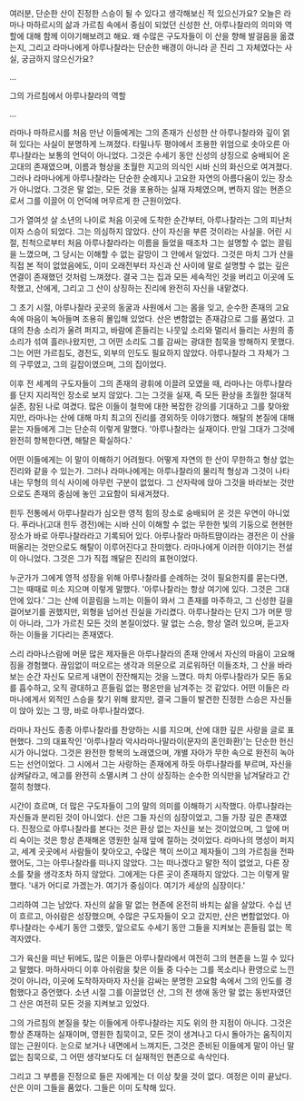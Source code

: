 여러분, 단순한 산이 진정한 스승이 될 수 있다고 생각해보신 적 있으신가요?
오늘은 라마나 마하르시의 삶과 가르침 속에서 중심이 되었던 신성한 산, 아루나찰라의 의미와 역할에 대해 함께 이야기해보려고 해요.
왜 수많은 구도자들이 이 산을 향해 발걸음을 옮겼는지, 그리고 라마나에게 아루나찰라는 단순한 배경이 아니라 곧 진리 그 자체였다는 사실, 궁금하지 않으신가요?

...

그의 가르침에서 아루나찰라의 역할

...

라마나 마하르시를 처음 만난 이들에게는 그의 존재가 신성한 산 아루나찰라와 깊이 얽혀 있다는 사실이 분명하게 느껴졌다. 타밀나두 평야에서 조용한 위엄으로 솟아오른 아루나찰라는 보통의 언덕이 아니었다. 그것은 수세기 동안 신성의 상징으로 숭배되어 온 고대의 존재였으며, 이름과 형상을 초월한 지고의 의식인 시바 신의 화신으로 여겨졌다. 그러나 라마나에게 아루나찰라는 단순한 순례지나 고요한 자연의 아름다움이 있는 장소가 아니었다. 그것은 말 없는, 모든 것을 포용하는 실재 자체였으며, 변하지 않는 현존으로서 그를 이끌어 이 언덕에 머무르게 한 근원이었다.

그가 열여섯 살 소년의 나이로 처음 이곳에 도착한 순간부터, 아루나찰라는 그의 피난처이자 스승이 되었다. 그는 의심하지 않았다. 산이 자신을 부른 것이라는 사실을. 어린 시절, 친척으로부터 처음 아루나찰라라는 이름을 들었을 때조차 그는 설명할 수 없는 끌림을 느꼈으며, 그 당시는 이해할 수 없는 갈망이 그 안에서 일었다. 그것은 마치 그가 산을 직접 본 적이 없었음에도, 이미 오래전부터 자신과 산 사이에 말로 설명할 수 없는 깊은 연결이 존재했던 것처럼 느껴졌다. 결국 그는 집과 모든 세속적인 것을 버리고 이곳에 도착했고, 산에게, 그리고 그 산이 상징하는 진리에 완전히 자신을 내맡겼다.

그 초기 시절, 아루나찰라 곳곳의 동굴과 사원에서 그는 몸을 잊고, 순수한 존재의 고요 속에 마음이 녹아들며 조용히 몰입해 있었다. 산은 변함없는 존재감으로 그를 품었다. 고대의 찬송 소리가 울려 퍼지고, 바람에 흔들리는 나뭇잎 소리와 멀리서 들리는 사원의 종소리가 섞여 흘러나왔지만, 그 어떤 소리도 그를 감싸는 광대한 침묵을 방해하지 못했다. 그는 어떤 가르침도, 경전도, 외부의 인도도 필요하지 않았다. 아루나찰라 그 자체가 그의 구루였고, 그의 길잡이였으며, 그의 집이었다.

이후 전 세계의 구도자들이 그의 존재의 광휘에 이끌려 모였을 때, 라마나는 아루나찰라를 단지 지리적인 장소로 보지 않았다. 그는 그것을 실재, 즉 모든 환상을 초월한 절대적 실존, 참된 나로 여겼다. 많은 이들이 철학에 대한 복잡한 강의를 기대하고 그를 찾아왔지만, 라마나는 산에 대해 마치 최고의 진리를 경외하듯 이야기했다. 해탈의 본질에 대해 묻는 자들에게 그는 단순히 이렇게 말했다. '아루나찰라는 실재이다. 만일 그대가 그것에 완전히 항복한다면, 해탈은 확실하다.'

어떤 이들에게는 이 말이 이해하기 어려웠다. 어떻게 자연의 한 산이 무한하고 형상 없는 진리와 같을 수 있는가. 그러나 라마나에게는 아루나찰라의 물리적 형상과 그것이 나타내는 무형의 의식 사이에 아무런 구분이 없었다. 그 산자락에 앉아 그것을 바라보는 것만으로도 존재의 중심에 놓인 고요함이 되새겨졌다.

힌두 전통에서 아루나찰라가 심오한 영적 힘의 장소로 숭배되어 온 것은 우연이 아니었다. 푸라나(고대 힌두 경전)에는 시바 신이 이해할 수 없는 무한한 빛의 기둥으로 현현한 장소가 바로 아루나찰라라고 기록되어 있다. 아루나찰라 마하트먐이라는 경전은 이 산을 떠올리는 것만으로도 해탈이 이루어진다고 찬미했다. 라마나에게 이러한 이야기는 전설이 아니었다. 그것은 그가 직접 깨달은 진리의 표현이었다.

누군가가 그에게 영적 성장을 위해 아루나찰라를 순례하는 것이 필요한지를 묻는다면, 그는 때때로 미소 지으며 이렇게 말했다. '아루나찰라는 항상 여기에 있다. 그것은 그대 안에 있다.' 그는 산에 이끌림을 느끼는 이들이 와서 그 존재를 마주하고, 그 신성한 길을 걸어보기를 권했지만, 외형을 넘어선 진실을 가리켰다. 아루나찰라는 단지 그가 머문 땅이 아니라, 그가 가르친 모든 것의 본질이었다. 말 없는 스승, 항상 열려 있으며, 듣고자 하는 이들을 기다리는 존재였다.

스리 라마나스람에 머문 많은 제자들은 아루나찰라의 존재 안에서 자신의 마음이 고요해짐을 경험했다. 끊임없이 떠오르는 생각과 의문으로 괴로워하던 이들조차, 그 산을 바라보는 순간 자신도 모르게 내면이 잔잔해지는 것을 느꼈다. 마치 아루나찰라가 모든 동요를 흡수하고, 오직 광대하고 흔들림 없는 평온만을 남겨주는 것 같았다. 어떤 이들은 라마나에게서 외적인 스승을 찾기 위해 왔지만, 결국 그들이 발견한 진정한 스승은 자신들이 앉아 있는 그 땅, 바로 아루나찰라였다.

라마나 자신도 종종 아루나찰라를 찬양하는 시를 지으며, 산에 대한 깊은 사랑을 글로 표현했다. 그의 대표작인 '아루나찰라 악샤라마나말라이(문자의 혼인화환)'는 단순한 헌신시가 아니었다. 그것은 완전한 항복의 노래였으며, 개별 자아가 무한 속으로 완전히 녹아드는 선언이었다. 그 시에서 그는 사랑하는 존재에게 하듯 아루나찰라를 부르며, 자신을 삼켜달라고, 에고를 완전히 소멸시켜 그 산이 상징하는 순수한 의식만을 남겨달라고 간절히 청했다.

시간이 흐르며, 더 많은 구도자들이 그의 말의 의미를 이해하기 시작했다. 아루나찰라는 자신들과 분리된 것이 아니었다. 산은 그들 자신의 심장이었고, 그들 가장 깊은 존재였다. 진정으로 아루나찰라를 본다는 것은 환상 없는 자신을 보는 것이었으며, 그 앞에 머리 숙이는 것은 항상 존재해온 영원한 실재 앞에 절하는 것이었다. 라마나의 명성이 퍼지고, 세계 곳곳에서 사람들이 찾아오고, 수많은 책이 쓰이고 제자들이 그의 가르침을 전파했어도, 그는 아루나찰라를 떠나지 않았다. 그는 떠나겠다고 말한 적이 없었고, 다른 장소를 찾을 생각조차 하지 않았다. 그에게는 다른 곳이 존재하지 않았다. 그는 이렇게 말했다. '내가 어디로 가겠는가. 여기가 중심이다. 여기가 세상의 심장이다.'

그리하여 그는 남았다. 자신의 삶을 말 없는 현존에 온전히 바치는 삶을 살았다. 수십 년이 흐르고, 아쉬람은 성장했으며, 수많은 구도자들이 오고 갔지만, 산은 변함없었다. 아루나찰라는 수세기 동안 그랬듯, 앞으로도 수세기 동안 그들을 지켜보는 흔들림 없는 목격자였다.

그가 육신을 떠난 뒤에도, 많은 이들은 아루나찰라에서 여전히 그의 현존을 느낄 수 있다고 말했다. 마하사마디 이후 아쉬람을 찾은 이들 중 다수는 그를 목소리나 환영으로 느낀 것이 아니라, 이곳에 도착하자마자 자신을 감싸는 분명한 고요함 속에서 그의 인도를 경험했다고 증언했다. 소년 시절 그를 이끌었던 산, 그의 전 생애 동안 말 없는 동반자였던 그 산은 여전히 모든 것을 지켜보고 있었다.

그의 가르침의 본질을 찾는 이들에게 아루나찰라는 지도 위의 한 지점이 아니다. 그것은 항상 존재하는 실재이며, 영원한 침묵이고, 모든 것이 생겨나고 다시 돌아가는 움직이지 않는 근원이다. 눈으로 보거나 내면에서 느껴지든, 그것은 준비된 이들에게 말이 아닌 말 없는 침묵으로, 그 어떤 생각보다도 더 실재적인 현존으로 속삭인다.

그리고 그 부름을 진정으로 들은 자에게는 더 이상 찾을 것이 없다. 여정은 이미 끝났다. 산은 이미 그들을 품었다. 그들은 이미 도착해 있다.
